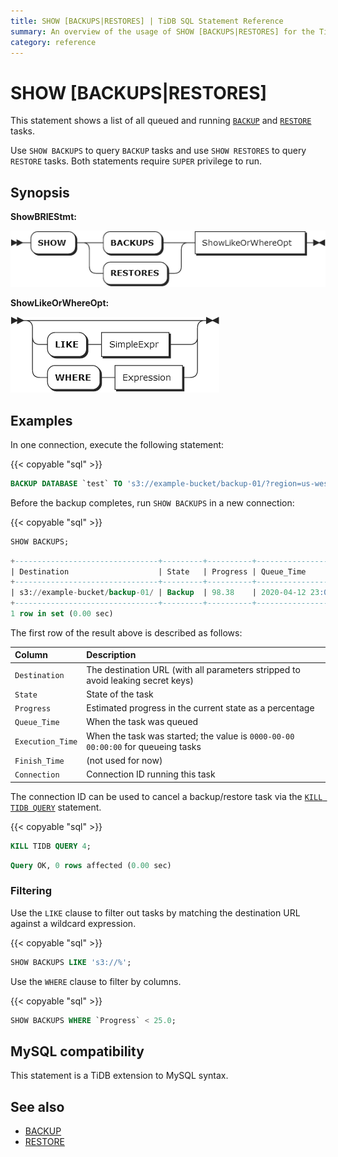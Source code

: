 ```yaml
---
title: SHOW [BACKUPS|RESTORES] | TiDB SQL Statement Reference
summary: An overview of the usage of SHOW [BACKUPS|RESTORES] for the TiDB database.
category: reference
---
```


# SHOW [BACKUPS|RESTORES]

This statement shows a list of all queued and running [`BACKUP`](/sql-statements/sql-statement-backup.md) and [`RESTORE`](/sql-statements/sql-statement-restore.md) tasks.

Use `SHOW BACKUPS` to query `BACKUP` tasks and use `SHOW RESTORES` to query `RESTORE` tasks. Both statements require `SUPER` privilege to run.

## Synopsis

**ShowBRIEStmt:**

![ShowBRIEStmt](/media/sqlgram/ShowBRIEStmt.png)

**ShowLikeOrWhereOpt:**

![ShowLikeOrWhereOpt](/media/sqlgram/ShowLikeOrWhereOpt.png)

## Examples

In one connection, execute the following statement:

{{< copyable "sql" >}}

```sql
BACKUP DATABASE `test` TO 's3://example-bucket/backup-01/?region=us-west-1';
```

Before the backup completes, run `SHOW BACKUPS` in a new connection:

{{< copyable "sql" >}}

```sql
SHOW BACKUPS;
```

```sql
+--------------------------------+---------+----------+---------------------+---------------------+-------------+------------+
| Destination                    | State   | Progress | Queue_Time          | Execution_Time      | Finish_Time | Connection |
+--------------------------------+---------+----------+---------------------+---------------------+-------------+------------+
| s3://example-bucket/backup-01/ | Backup  | 98.38    | 2020-04-12 23:09:03 | 2020-04-12 23:09:25 |        NULL |          4 |
+--------------------------------+---------+----------+---------------------+---------------------+-------------+------------+
1 row in set (0.00 sec)
```

The first row of the result above is described as follows:

| Column | Description |
| :-------- | :--------- |
| `Destination` | The destination URL (with all parameters stripped to avoid leaking secret keys) |
| `State` | State of the task |
| `Progress` | Estimated progress in the current state as a percentage |
| `Queue_Time` | When the task was queued |
| `Execution_Time` | When the task was started; the value is `0000-00-00 00:00:00` for queueing tasks |
| `Finish_Time` | (not used for now) |
| `Connection` | Connection ID running this task |

The connection ID can be used to cancel a backup/restore task via the [`KILL TIDB QUERY`](/sql-statements/sql-statement-kill.md) statement.

{{< copyable "sql" >}}

```sql
KILL TIDB QUERY 4;
```

```sql
Query OK, 0 rows affected (0.00 sec)
```

### Filtering

Use the `LIKE` clause to filter out tasks by matching the destination URL against a wildcard expression.

{{< copyable "sql" >}}

```sql
SHOW BACKUPS LIKE 's3://%';
```

Use the `WHERE` clause to filter by columns.

{{< copyable "sql" >}}

```sql
SHOW BACKUPS WHERE `Progress` < 25.0;
```

## MySQL compatibility

This statement is a TiDB extension to MySQL syntax.

## See also

* [BACKUP](/sql-statements/sql-statement-backup.md)
* [RESTORE](/sql-statements/sql-statement-restore.md)
